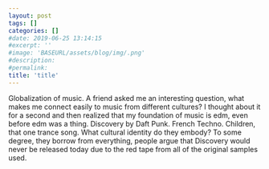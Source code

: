 ```yaml
---
layout: post
tags: []
categories: []
#date: 2019-06-25 13:14:15
#excerpt: ''
#image: 'BASEURL/assets/blog/img/.png'
#description:
#permalink:
title: 'title'
---
```



Globalization of music. A friend asked me an interesting question, what makes me connect easily to music from different cultures? I thought about it for a second and then realized that my foundation of music is edm, even before edm was a thing. Discovery by Daft Punk. French Techno. Children, that one trance song. What cultural identity do they embody? To some degree, they borrow from everything, people argue that Discovery would never be released today due to the red tape from all of the original samples used. 
